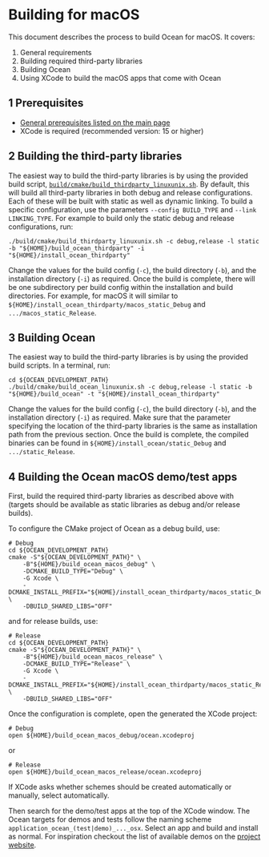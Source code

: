 # Building for macOS

This document describes the process to build Ocean for macOS. It covers:

1. General requirements
2. Building required third-party libraries
3. Building Ocean
4. Using XCode to build the macOS apps that come with Ocean

## 1 Prerequisites

* [General prerequisites listed on the main page](README.md)
* XCode is required (recommended version: 15 or higher)

## 2 Building the third-party libraries

The easiest way to build the third-party libraries is by using the provided build script, [`build/cmake/build_thirdparty_linuxunix.sh`](build/cmake/build_thirdparty_linuxunix.sh). By default, this will build all third-party libraries in both debug and release configurations. Each of these will be built with static as well as dynamic linking. To build a specific configuration, use the parameters `--config BUILD_TYPE` and `--link LINKING_TYPE`. For example to build only the static debug and release configurations, run:

```
./build/cmake/build_thirdparty_linuxunix.sh -c debug,release -l static -b "${HOME}/build_ocean_thirdparty" -i "${HOME}/install_ocean_thirdparty"
```

Change the values for the build config (`-c`), the build directory (`-b`), and the installation directory (`-i`) as required. Once the build is complete, there will be one subdirectory per build config within the installation and build directories. For example, for macOS it will similar to `${HOME}/install_ocean_thirdparty/macos_static_Debug` and `.../macos_static_Release`.

## 3 Building Ocean

The easiest way to build the third-party libraries is by using the provided build scripts. In a terminal, run:

```
cd ${OCEAN_DEVELOPMENT_PATH}
./build/cmake/build_ocean_linuxunix.sh -c debug,release -l static -b "${HOME}/build_ocean" -t "${HOME}/install_ocean_thirdparty"
```

Change the values for the build config (`-c`), the build directory (`-b`), and the installation directory (`-i`) as required. Make sure that the parameter specifying the location of the third-party libraries is the same as installation path from the previous section. Once the build is complete, the compiled binaries can be found in `${HOME}/install_ocean/static_Debug` and `.../static_Release`.

## 4 Building the Ocean macOS demo/test apps

First, build the required third-party libraries as described above with (targets should be available as static libraries as debug and/or release builds).

To configure the CMake project of Ocean as a debug build, use:

```
# Debug
cd ${OCEAN_DEVELOPMENT_PATH}
cmake -S"${OCEAN_DEVELOPMENT_PATH}" \
    -B"${HOME}/build_ocean_macos_debug" \
    -DCMAKE_BUILD_TYPE="Debug" \
    -G Xcode \
    -DCMAKE_INSTALL_PREFIX="${HOME}/install_ocean_thirdparty/macos_static_Debug" \
    -DBUILD_SHARED_LIBS="OFF"
```

and for release builds, use:

```
# Release
cd ${OCEAN_DEVELOPMENT_PATH}
cmake -S"${OCEAN_DEVELOPMENT_PATH}" \
    -B"${HOME}/build_ocean_macos_release" \
    -DCMAKE_BUILD_TYPE="Release" \
    -G Xcode \
    -DCMAKE_INSTALL_PREFIX="${HOME}/install_ocean_thirdparty/macos_static_Release" \
    -DBUILD_SHARED_LIBS="OFF"
```
Once the configuration is complete, open the generated the XCode project:

```
# Debug
open ${HOME}/build_ocean_macos_debug/ocean.xcodeproj
```

or

```
# Release
open ${HOME}/build_ocean_macos_release/ocean.xcodeproj
```

If XCode asks whether schemes should be created automatically or manually, select automatically.

Then search for the demo/test apps at the top of the XCode window. The Ocean targets for demos and tests follow the naming scheme `application_ocean_(test|demo)_..._osx`. Select an app and build and install as normal. For inspiration checkout the list of available demos on the [project website](https://facebookresearch.github.io/ocean/docs/introduction/).
